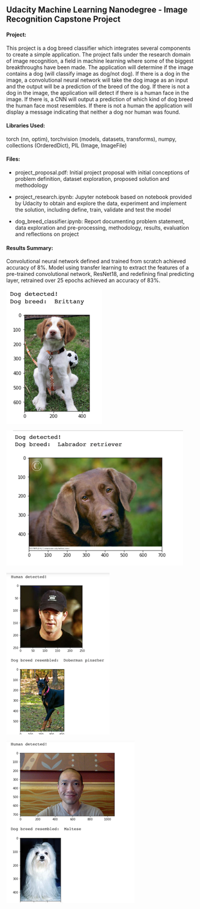 ## Udacity Machine Learning Nanodegree - Image Recognition Capstone Project


#### Project:
This project is a dog breed classifier which integrates several components to create a simple application. The project falls under the research domain of image recognition, a field in machine learning where some of the biggest breakthroughs have been made. The application will determine if the image contains a dog (will classify image as dog/not dog). If there is a dog in the image, a convolutional neural network will take the dog image as an input and the output will be a prediction of the breed of the dog. If there is not a dog in the image, the application will detect if there is a human face in the image. If there is, a CNN will output a prediction of which kind of dog breed the human face most resembles. If there is not a human the application will display a message indicating that neither a dog nor human was found.

#### Libraries Used:
torch (nn, optim), torchvision (models, datasets, transforms), numpy, collections (OrderedDict), PIL (Image, ImageFile)

#### Files: 
* project_proposal.pdf: Initial project proposal with initial conceptions of problem definition, dataset exploration, proposed solution and methodology

* project_research.ipynb: Jupyter notebook based on notebook provided by Udacity to obtain and explore the data, experiment and implement the solution, including define, train, validate and test the model

* dog_breed_classifier.ipynb: Report documenting problem statement, data exploration and pre-processing, methodology, results, evaluation and reflections on project

#### Results Summary:
Convolutional neural network defined and trained from scratch achieved accuracy of 8%. Model using transfer learning to extract the features of a pre-trained convolutional network, ResNet18, and redefining final predicting layer, retrained over 25 epochs achieved an accuracy of 83%.

![dog_ex_1](./images/dog_ex_1.png)

![dog_ex_2](./images/dog_ex_2.png)

![human_ex_1](./images/human_ex_1.png)

![human_ex_2](./images/human_ex_2.png)

